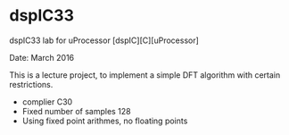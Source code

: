 # dspIC33
dspIC33 lab for uProcessor
[dspIC][C][uProcessor]

Date: March 2016

This is a lecture project, to implement a simple DFT algorithm with certain restrictions.

- complier C30
- Fixed number of samples 128
- Using fixed point arithmes, no floating points

